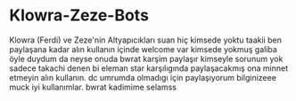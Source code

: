 # Klowra-Zeze-Bots
Klowra (Ferdi) ve Zeze'nin Altyapıcıkları suan hiç kimsede yoktu taakii ben paylaşana kadar alın kullanın içinde welcome var kimsede yokmuş galiba öyle duydum da neyse onuda bwrat karşim paylaşır kimseyle sorunum yok sadece takachi denen bi eleman star karşılıgında paylaşacakmış ona minnet etmeyin alın kullanın.
dc umrumda olmadıgı için paylaşıyorum bilginizeee muck iyi kullanımlar.
 bwrat kadimime selamss 
